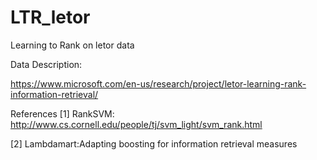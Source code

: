 # LTR_letor
Learning to Rank on letor data

Data Description:

https://www.microsoft.com/en-us/research/project/letor-learning-rank-information-retrieval/


References
[1] RankSVM: http://www.cs.cornell.edu/people/tj/svm_light/svm_rank.html

[2] Lambdamart:Adapting boosting for information retrieval measures 
